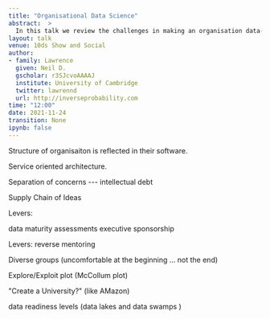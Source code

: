 ```yaml
---
title: "Organisational Data Science"
abstract:  >
  In this talk we review the challenges in making an organisation data-driven in its decision making. Building on experience working within Amazon and providing advice through the Royal Society convened DELVE group we review challenges and solutions for improving the data capabilities of an institution. This talk is targeted at data-aware leaders working in an institution, i.e. those with some cross departmental influence. For talks that cover the challenges for other senior leaders see 
layout: talk
venue: 10ds Show and Social
author:
- family: Lawrence
  given: Neil D.
  gscholar: r3SJcvoAAAAJ
  institute: University of Cambridge
  twitter: lawrennd
  url: http://inverseprobability.com
time: "12:00"
date: 2021-11-24
transition: None
ipynb: false
---
```


Structure of organisaiton is reflected in their software.

Service oriented architecture.

Separation of concerns --- intellectual debt

Supply Chain of Ideas

Levers:

  data maturity assessments
  executive sponsorship

Levers:
  reverse mentoring

Diverse groups (uncomfortable at the beginning ... not the end)

Explore/Exploit plot (McCollum plot)

"Create a University?" (like AMazon)


data readiness levels (data lakes and data swamps )


